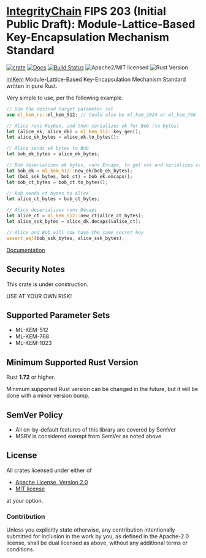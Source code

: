 # [IntegrityChain] FIPS 203 (Initial Public Draft): Module-Lattice-Based Key-Encapsulation Mechanism Standard

[![crate][crate-image]][crate-link]
[![Docs][docs-image]][docs-link]
[![Build Status][build-image]][build-link]
![Apache2/MIT licensed][license-image]
![Rust Version][rustc-image]

[mlKem] Module-Lattice-Based Key-Encapsulation Mechanism Standard written in pure Rust.

Very simple to use, per the following example.

~~~rust
// Use the desired target parameter set
use ml_kem_rs::ml_kem_512; // Could also be ml_kem_1024 or ml_kem_768

// Alice runs KeyGen, and then serializes ek for Bob (to bytes)
let (alice_ek, alice_dk) = ml_kem_512::key_gen();
let alice_ek_bytes = alice_ek.to_bytes();

// Alice sends ek bytes to Bob
let bob_ek_bytes = alice_ek_bytes;

// Bob deserializes ek bytes, runs Encaps, to get ssk and serializes ct for Alice (to bytes)
let bob_ek = ml_kem_512::new_ek(bob_ek_bytes);
let (bob_ssk_bytes, bob_ct) = bob_ek.encaps();
let bob_ct_bytes = bob_ct.to_bytes();

// Bob sends ct bytes to Alice
let alice_ct_bytes = bob_ct_bytes;

// Alice deserializes runs Decaps
let alice_ct = ml_kem_512::new_ct(alice_ct_bytes);
let alice_ssk_bytes = alice_dk.decaps(&alice_ct);

// Alice and Bob will now have the same secret key
assert_eq!(bob_ssk_bytes, alice_ssk_bytes);
~~~

[Documentation][docs-link]

## Security Notes

This crate is under construction.

USE AT YOUR OWN RISK!

## Supported Parameter Sets

- ML-KEM-512
- ML-KEM-768
- ML-KEM-1023

## Minimum Supported Rust Version

Rust **1.72** or higher.

Minimum supported Rust version can be changed in the future, but it will be
done with a minor version bump.

## SemVer Policy

- All on-by-default features of this library are covered by SemVer
- MSRV is considered exempt from SemVer as noted above

## License

All crates licensed under either of

* [Apache License, Version 2.0](http://www.apache.org/licenses/LICENSE-2.0)
* [MIT license](http://opensource.org/licenses/MIT)

at your option.

### Contribution

Unless you explicitly state otherwise, any contribution intentionally submitted
for inclusion in the work by you, as defined in the Apache-2.0 license, shall be
dual licensed as above, without any additional terms or conditions.

[//]: # (badges)

[crate-image]: https://buildstats.info/crate/ml-kem-rs

[crate-link]: https://crates.io/crates/ml-kem-rs

[docs-image]: https://docs.rs/ml-kem-rs/badge.svg

[docs-link]: https://docs.rs/ml-kem-rs/

[build-image]: https://github.com/integritychain/ml-kem-rs/workflows/ml-kem-rs/badge.svg?branch=master&event=push

[build-link]: https://github.com/integritychain/ml-kem-rs/actions?query=workflow%3Aml-kem-rs

[license-image]: https://img.shields.io/badge/license-Apache2.0/MIT-blue.svg

[rustc-image]: https://img.shields.io/badge/rustc-1.72+-blue.svg

[//]: # (general links)

[IntegrityChain]: https://github.com/integritychain/

[mlKem]: https://csrc.nist.gov/pubs/fips/203/ipd
